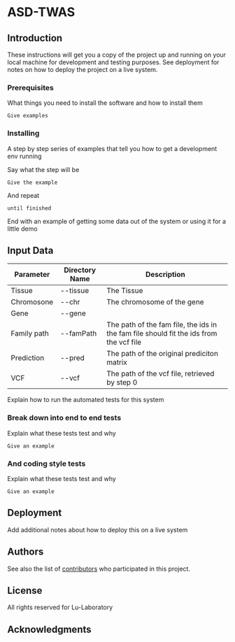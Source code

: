# ASD-TWAS

## Introduction

These instructions will get you a copy of the project up and running on your local machine for development and testing purposes. See deployment for notes on how to deploy the project on a live system.

### Prerequisites

What things you need to install the software and how to install them

```
Give examples
```

### Installing

A step by step series of examples that tell you how to get a development env running

Say what the step will be

```
Give the example
```

And repeat

```
until finished
```

End with an example of getting some data out of the system or using it for a little demo

## Input Data

| Parameter                   | Directory Name | Description                                                                  |
|----------------------------|----------------|------------------------------------------------------------------------------|
| Tissue            | --tissue      | The Tissue |
| Chromosone         | --chr          | The chromosome of the gene        |
| Gene | --gene        |                | The gene name
| Family path           |--famPath | The path of the fam file, the ids in the fam file should fit the ids from the vcf file  |
| Prediction          |--pred | The path of the original prediciton matrix  |
| VCF           |--vcf | The path of the vcf file, retrieved by step 0|

Explain how to run the automated tests for this system

### Break down into end to end tests

Explain what these tests test and why

```
Give an example
```

### And coding style tests

Explain what these tests test and why

```
Give an example
```

## Deployment

Add additional notes about how to deploy this on a live system



## Authors


See also the list of [contributors](##) who participated in this project.

## License

All rights reserved for Lu-Laboratory

## Acknowledgments


